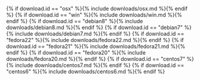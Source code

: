 {% if download.id == "osx" %}{% include downloads/osx.md %}{% endif %}
{% if download.id == "win" %}{% include downloads/win.md %}{% endif %}
{% if download.id == "debian8" %}{% include downloads/debian8.md %}{% endif %}
{% if download.id == "debian7" %}{% include downloads/debian7.md %}{% endif %}
{% if download.id == "fedora22" %}{% include downloads/fedora22.md %}{% endif %}
{% if download.id == "fedora21" %}{% include downloads/fedora21.md %}{% endif %}
{% if download.id == "fedora20" %}{% include downloads/fedora20.md %}{% endif %}
{% if download.id == "centos7" %}{% include downloads/centos7.md %}{% endif %}
{% if download.id == "centos6" %}{% include downloads/centos6.md %}{% endif %}
